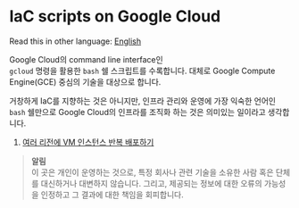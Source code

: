 # IaC scripts on Google Cloud

Read this in other language: [English](README.md)

Google Cloud의 command line interface인  
```gcloud``` 명령을 활용한 ```bash``` 쉘 스크립트를 수록합니다.
대체로 Google Compute Engine(GCE) 중심의 기술을 대상으로 합니다.

거창하게 IaC를 지향하는 것은 아니지만,
인프라 관리와 운영에 가장 익숙한 언어인 ```bash``` 쉘만으로 
Google Cloud의 인프라를 조직화 하는 것은 의미있는 일이라고 생각합니다.

1. [여러 리전에 VM 인스턴스 반복 배포하기](./create-vm-instances-in-multi-regions/)

> **알림**  
이 곳은 개인이 운영하는 것으로, 특정 회사나 관련 기술을 소유한 사람 혹은 단체를
대신하거나 대변하지 않습니다. 그리고, 제공되는 정보에 대한 오류의 가능성을 인정하고 그 결과에 대한 책임을 회피합니다.

